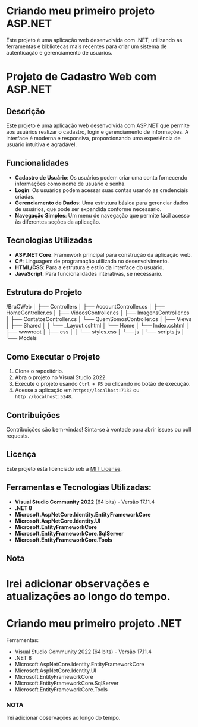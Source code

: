 # Criando meu primeiro projeto ASP.NET

Este projeto é uma aplicação web desenvolvida com .NET, utilizando as ferramentas e bibliotecas mais recentes para criar um sistema de autenticação e gerenciamento de usuários.

# Projeto de Cadastro Web com ASP.NET

## Descrição
Este projeto é uma aplicação web desenvolvida com ASP.NET que permite aos usuários realizar o cadastro, login e gerenciamento de informações. A interface é moderna e responsiva, proporcionando uma experiência de usuário intuitiva e agradável.

## Funcionalidades
- **Cadastro de Usuário**: Os usuários podem criar uma conta fornecendo informações como nome de usuário e senha.
- **Login**: Os usuários podem acessar suas contas usando as credenciais criadas.
- **Gerenciamento de Dados**: Uma estrutura básica para gerenciar dados de usuários, que pode ser expandida conforme necessário.
- **Navegação Simples**: Um menu de navegação que permite fácil acesso às diferentes seções da aplicação.

## Tecnologias Utilizadas
- **ASP.NET Core**: Framework principal para construção da aplicação web.
- **C#**: Linguagem de programação utilizada no desenvolvimento.
- **HTML/CSS**: Para a estrutura e estilo da interface do usuário.
- **JavaScript**: Para funcionalidades interativas, se necessário.

## Estrutura do Projeto

/BruCWeb │ ├── Controllers │ ├── AccountController.cs │ ├── HomeController.cs │ ├── VideosController.cs │ ├── ImagensController.cs │ ├── ContatosController.cs │ └── QuemSomosController.cs │ ├── Views │ ├── Shared │ │ └── _Layout.cshtml │ └── Home │ └── Index.cshtml │ ├── wwwroot │ ├── css │ │ └── styles.css │ └── js │ └── scripts.js │ └── Models

## Como Executar o Projeto
1. Clone o repositório.
2. Abra o projeto no Visual Studio 2022.
3. Execute o projeto usando `Ctrl + F5` ou clicando no botão de execução.
4. Acesse a aplicação em `https://localhost:7132` ou `http://localhost:5248`.

## Contribuições
Contribuições são bem-vindas! Sinta-se à vontade para abrir issues ou pull requests.

## Licença
Este projeto está licenciado sob a [MIT License](LICENSE).

## Ferramentas e Tecnologias Utilizadas:

- **Visual Studio Community 2022** (64 bits) - Versão 17.11.4
- **.NET 8**
- **Microsoft.AspNetCore.Identity.EntityFrameworkCore**
- **Microsoft.AspNetCore.Identity.UI**
- **Microsoft.EntityFrameworkCore**
- **Microsoft.EntityFrameworkCore.SqlServer**
- **Microsoft.EntityFrameworkCore.Tools**

## Nota

Irei adicionar observações e atualizações ao longo do tempo.
=======
# Criando meu primeiro projeto .NET
 Ferramentas:
 * Visual Studio Community 2022 (64 bits) - Versão 17.11.4
 * .NET 8
 * Microsoft.AspNetCore.Identity.EntityFrameworkCore
 * Microsoft.AspNetCore.Identity.UI
 * Microsoft.EntityFrameworkCore
 * Microsoft.EntityFrameworkCore.SqlServer
 * Microsoft.EntityFrameworkCore.Tools

### NOTA
Irei adicionar observações ao longo do tempo.
